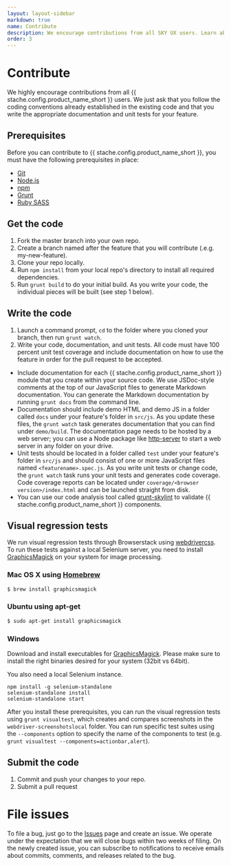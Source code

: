```yaml
---
layout: layout-sidebar
markdown: true
name: Contribute
description: We encourage contributions from all SKY UX users. Learn about our coding conventions.
order: 3
---
```


# Contribute

We highly encourage contributions from all {{ stache.config.product_name_short }} users. We just ask that you follow the coding conventions already established in the existing code and that you write the appropriate documentation and unit tests for your feature.

## Prerequisites

Before you can contribute to {{ stache.config.product_name_short }}, you must have the following prerequisites in place:

- [Git](https://git-scm.com/)
- [Node.js](https://nodejs.org/en/)
- [npm](https://www.npmjs.com/package/blackbaud-skyux)
- [Grunt](http://gruntjs.com/getting-started)
- [Ruby SASS](http://sass-lang.com/install)


## Get the code

1. Fork the master branch into your own repo.
2. Create a branch named after the feature that you will contribute (.e.g. my-new-feature).
3. Clone your repo locally.
4. Run `npm install` from your local repo's directory to install all required dependencies.
5. Run `grunt build` to do your initial build. As you write your code, the individual pieces will be built (see step 1 below).

## Write the code

1. Launch a command prompt, `cd` to the folder where you cloned your branch, then run `grunt watch`.  
2. Write your code, documentation, and unit tests. All code must have 100 percent unit test coverage and include documentation on how to use the feature in order for the pull request to be accepted.  

  - Include documentation for each {{ stache.config.product_name_short }} module that you create within your source code. We use JSDoc-style comments at the top of our JavaScript files to generate Markdown documentation. You can generate the Markdown documentation by running `grunt docs` from the command line.
  - Documentation should include demo HTML and demo JS in a folder called `docs` under your feature's folder in `src/js`. As you update these files, the `grunt watch` task generates documentation that you can find under `demo/build`. The documentation page needs to be hosted by a web server; you can use a Node package like [http-server](https://github.com/indexzero/http-server) to start a web server in any folder on your drive.
  - Unit tests should be located in a folder called `test` under your feature's folder in `src/js` and should consist of one or more JavaScript files named `<featurename>.spec.js`. As you write unit tests or change code, the `grunt watch` task runs your unit tests and generates code coverage. Code coverage reports can be located under `coverage/<browser version>/index.html` and can be launched straight from disk.
  - You can use our code analysis tool called [grunt-skylint](https://github.com/blackbaud/grunt-skylint) to validate {{ stache.config.product_name_short }} components.


## Visual regression tests

We run visual regression tests through Browserstack using [webdrivercss](https://github.com/webdriverio/webdrivercss). To run these tests against a local Selenium server, you need to install [GraphicsMagick](http://www.graphicsmagick.org/) on your system for image processing.

### Mac OS X using [Homebrew](http://mxcl.github.io/homebrew/)
```sh
$ brew install graphicsmagick
```

### Ubuntu using apt-get
```sh
$ sudo apt-get install graphicsmagick
```

### Windows

Download and install executables for [GraphicsMagick](http://www.graphicsmagick.org/download.html). Please make sure to install the right binaries desired for your system (32bit vs 64bit).

You also need a local Selenium instance.
```
npm install -g selenium-standalone
selenium-standalone install
selenium-standalone start
```

After you install these prerequisites, you can run the visual regression tests using `grunt visualtest`, which creates and compares screenshots in the `webdriver-screenshotslocal` folder. You can run specific test suites using the `--components` option to specify the name of the components to test (e.g. `grunt visualtest --components=actionbar,alert`).

## Submit the code

1. Commit and push your changes to your repo.
2. Submit a pull request

# File issues

To file a bug, just go to the [Issues](https://github.com/blackbaud/skyux/issues) page and create an issue. We operate under the expectation that we will close bugs within two weeks of filing. On the newly created issue, you can subscribe to notifications to receive emails about commits, comments, and releases related to the bug.
